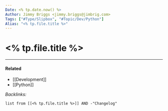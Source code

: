```yaml
---
Date: <% tp.date.now() %>
Author: Jimmy Briggs <jimmy.briggs@jimbrig.com>
Tags: ["#Type/Slipbox", "#Topic/Dev/Python"]
Alias: "<% tp.file.title %>"
---
```


# <% tp.file.title %>

***

#### Related

- [[Development]]
- [[Python]]


*Backlinks:*

```dataview
list from [[<% tp.file.title %>]] AND -"Changelog"
```